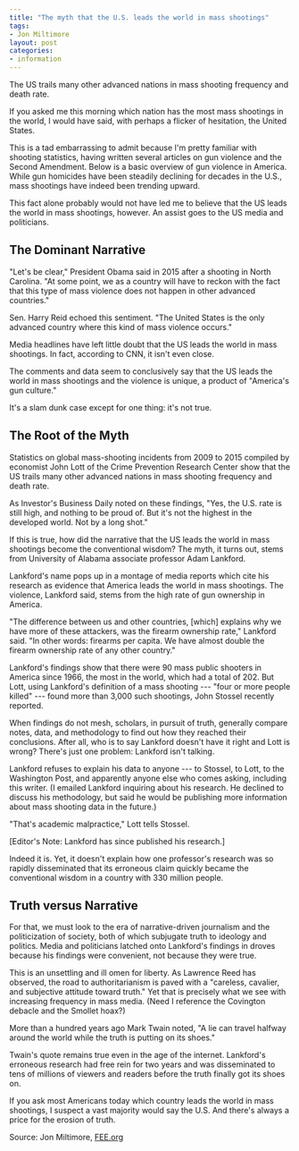 ```yaml
---
title: "The myth that the U.S. leads the world in mass shootings"
tags:
- Jon Miltimore
layout: post
categories:
- information
---
```


The US trails many other advanced nations in mass shooting frequency and death rate.

If you asked me this morning which nation has the most mass shootings in the world, I would have said, with perhaps a flicker of hesitation, the United States.

This is a tad embarrassing to admit because I'm pretty familiar with shooting statistics, having written several articles on gun violence and the Second Amendment. Below is a basic overview of gun violence in America. While gun homicides have been steadily declining for decades in the U.S., mass shootings have indeed been trending upward.

This fact alone probably would not have led me to believe that the US leads the world in mass shootings, however. An assist goes to the US media and politicians.

## The Dominant Narrative

"Let's be clear," President Obama said in 2015 after a shooting in North Carolina. "At some point, we as a country will have to reckon with the fact that this type of mass violence does not happen in other advanced countries."

Sen. Harry Reid echoed this sentiment. "The United States is the only advanced country where this kind of mass violence occurs."

Media headlines have left little doubt that the US leads the world in mass shootings. In fact, according to CNN, it isn't even close.

The comments and data seem to conclusively say that the US leads the world in mass shootings and the violence is unique, a product of "America's gun culture."

It's a slam dunk case except for one thing: it's not true.

## The Root of the Myth

Statistics on global mass-shooting incidents from 2009 to 2015 compiled by economist John Lott of the Crime Prevention Research Center show that the US trails many other advanced nations in mass shooting frequency and death rate.

As Investor's Business Daily noted on these findings, "Yes, the U.S. rate is still high, and nothing to be proud of. But it's not the highest in the developed world. Not by a long shot."

If this is true, how did the narrative that the US leads the world in mass shootings become the conventional wisdom? The myth, it turns out, stems from University of Alabama associate professor Adam Lankford.

Lankford's name pops up in a montage of media reports which cite his research as evidence that America leads the world in mass shootings. The violence, Lankford said, stems from the high rate of gun ownership in America.

"The difference between us and other countries, [which] explains why we have more of these attackers, was the firearm ownership rate," Lankford said. "In other words: firearms per capita. We have almost double the firearm ownership rate of any other country."

Lankford's findings show that there were 90 mass public shooters in America since 1966, the most in the world, which had a total of 202. But Lott, using Lankford's definition of a mass shooting --- "four or more people killed" --- found more than 3,000 such shootings, John Stossel recently reported.

When findings do not mesh, scholars, in pursuit of truth, generally compare notes, data, and methodology to find out how they reached their conclusions. After all, who is to say Lankford doesn't have it right and Lott is wrong? There's just one problem: Lankford isn't talking.

Lankford refuses to explain his data to anyone --- to Stossel, to Lott, to the Washington Post, and apparently anyone else who comes asking, including this writer. (I emailed Lankford inquiring about his research. He declined to discuss his methodology, but said he would be publishing more information about mass shooting data in the future.)

"That's academic malpractice," Lott tells Stossel.

[Editor's Note: Lankford has since published his research.]

Indeed it is. Yet, it doesn't explain how one professor's research was so rapidly disseminated that its erroneous claim quickly became the conventional wisdom in a country with 330 million people.

## Truth versus Narrative

For that, we must look to the era of narrative-driven journalism and the politicization of society, both of which subjugate truth to ideology and politics. Media and politicians latched onto Lankford's findings in droves because his findings were convenient, not because they were true.

This is an unsettling and ill omen for liberty. As Lawrence Reed has observed, the road to authoritarianism is paved with a "careless, cavalier, and subjective attitude toward truth." Yet that is precisely what we see with increasing frequency in mass media. (Need I reference the Covington debacle and the Smollet hoax?)

More than a hundred years ago Mark Twain noted, "A lie can travel halfway around the world while the truth is putting on its shoes."

Twain's quote remains true even in the age of the internet. Lankford's erroneous research had free rein for two years and was disseminated to tens of millions of viewers and readers before the truth finally got its shoes on.

If you ask most Americans today which country leads the world in mass shootings, I suspect a vast majority would say the U.S. And there's always a price for the erosion of truth.

Source: Jon Miltimore, [FEE.org](https://fee.org/articles/the-myth-that-the-us-leads-the-world-in-mass-shootings/)
